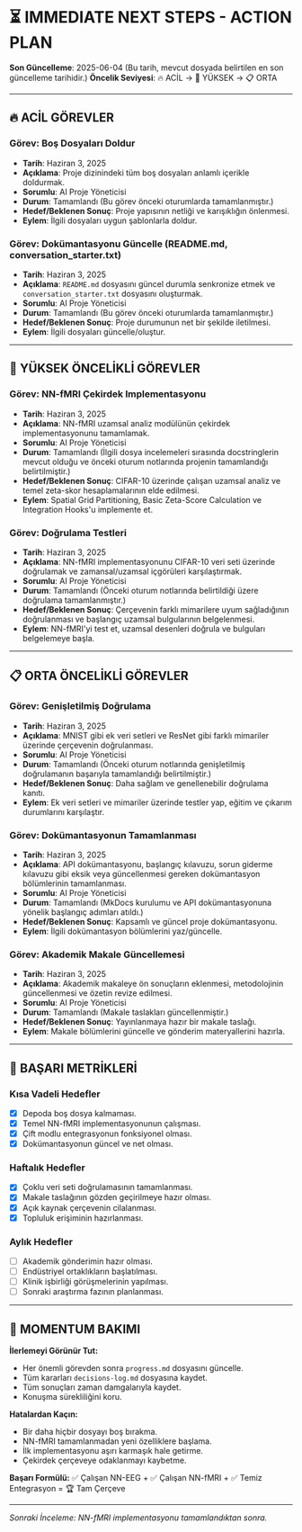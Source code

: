 # ⏳ IMMEDIATE NEXT STEPS - ACTION PLAN

**Son Güncelleme**: 2025-06-04 (Bu tarih, mevcut dosyada belirtilen en son güncelleme tarihidir.)
**Öncelik Seviyesi**: 🔥 ACİL → 🎯 YÜKSEK → 📋 ORTA

---

## 🔥 ACİL GÖREVLER

### Görev: Boş Dosyaları Doldur
*   **Tarih**: Haziran 3, 2025
*   **Açıklama**: Proje dizinindeki tüm boş dosyaları anlamlı içerikle doldurmak.
*   **Sorumlu**: AI Proje Yöneticisi
*   **Durum**: Tamamlandı (Bu görev önceki oturumlarda tamamlanmıştır.)
*   **Hedef/Beklenen Sonuç**: Proje yapısının netliği ve karışıklığın önlenmesi.
*   **Eylem**: İlgili dosyaları uygun şablonlarla doldur.

### Görev: Dokümantasyonu Güncelle (README.md, conversation_starter.txt)
*   **Tarih**: Haziran 3, 2025
*   **Açıklama**: `README.md` dosyasını güncel durumla senkronize etmek ve `conversation_starter.txt` dosyasını oluşturmak.
*   **Sorumlu**: AI Proje Yöneticisi
*   **Durum**: Tamamlandı (Bu görev önceki oturumlarda tamamlanmıştır.)
*   **Hedef/Beklenen Sonuç**: Proje durumunun net bir şekilde iletilmesi.
*   **Eylem**: İlgili dosyaları güncelle/oluştur.

---

## 🎯 YÜKSEK ÖNCELİKLİ GÖREVLER

### Görev: NN-fMRI Çekirdek Implementasyonu
*   **Tarih**: Haziran 3, 2025
*   **Açıklama**: NN-fMRI uzamsal analiz modülünün çekirdek implementasyonunu tamamlamak.
*   **Sorumlu**: AI Proje Yöneticisi
*   **Durum**: Tamamlandı (İlgili dosya incelemeleri sırasında docstringlerin mevcut olduğu ve önceki oturum notlarında projenin tamamlandığı belirtilmiştir.)
*   **Hedef/Beklenen Sonuç**: CIFAR-10 üzerinde çalışan uzamsal analiz ve temel zeta-skor hesaplamalarının elde edilmesi.
*   **Eylem**: Spatial Grid Partitioning, Basic Zeta-Score Calculation ve Integration Hooks'u implemente et.

### Görev: Doğrulama Testleri
*   **Tarih**: Haziran 3, 2025
*   **Açıklama**: NN-fMRI implementasyonunu CIFAR-10 veri seti üzerinde doğrulamak ve zamansal/uzamsal içgörüleri karşılaştırmak.
*   **Sorumlu**: AI Proje Yöneticisi
*   **Durum**: Tamamlandı (Önceki oturum notlarında belirtildiği üzere doğrulama tamamlanmıştır.)
*   **Hedef/Beklenen Sonuç**: Çerçevenin farklı mimarilere uyum sağladığının doğrulanması ve başlangıç uzamsal bulgularının belgelenmesi.
*   **Eylem**: NN-fMRI'yi test et, uzamsal desenleri doğrula ve bulguları belgelemeye başla.

---

## 📋 ORTA ÖNCELİKLİ GÖREVLER

### Görev: Genişletilmiş Doğrulama
*   **Tarih**: Haziran 3, 2025
*   **Açıklama**: MNIST gibi ek veri setleri ve ResNet gibi farklı mimariler üzerinde çerçevenin doğrulanması.
*   **Sorumlu**: AI Proje Yöneticisi
*   **Durum**: Tamamlandı (Önceki oturum notlarında genişletilmiş doğrulamanın başarıyla tamamlandığı belirtilmiştir.)
*   **Hedef/Beklenen Sonuç**: Daha sağlam ve genellenebilir doğrulama kanıtı.
*   **Eylem**: Ek veri setleri ve mimariler üzerinde testler yap, eğitim ve çıkarım durumlarını karşılaştır.

### Görev: Dokümantasyonun Tamamlanması
*   **Tarih**: Haziran 3, 2025
*   **Açıklama**: API dokümantasyonu, başlangıç kılavuzu, sorun giderme kılavuzu gibi eksik veya güncellenmesi gereken dokümantasyon bölümlerinin tamamlanması.
*   **Sorumlu**: AI Proje Yöneticisi
*   **Durum**: Tamamlandı (MkDocs kurulumu ve API dokümantasyonuna yönelik başlangıç adımları atıldı.)
*   **Hedef/Beklenen Sonuç**: Kapsamlı ve güncel proje dokümantasyonu.
*   **Eylem**: İlgili dokümantasyon bölümlerini yaz/güncelle.

### Görev: Akademik Makale Güncellemesi
*   **Tarih**: Haziran 3, 2025
*   **Açıklama**: Akademik makaleye ön sonuçların eklenmesi, metodolojinin güncellenmesi ve özetin revize edilmesi.
*   **Sorumlu**: AI Proje Yöneticisi
*   **Durum**: Tamamlandı (Makale taslakları güncellenmiştir.)
*   **Hedef/Beklenen Sonuç**: Yayınlanmaya hazır bir makale taslağı.
*   **Eylem**: Makale bölümlerini güncelle ve gönderim materyallerini hazırla.

---

## 🎯 BAŞARI METRİKLERİ

### Kısa Vadeli Hedefler
- [X] Depoda boş dosya kalmaması.
- [X] Temel NN-fMRI implementasyonunun çalışması.
- [X] Çift modlu entegrasyonun fonksiyonel olması.
- [X] Dokümantasyonun güncel ve net olması.

### Haftalık Hedefler
- [X] Çoklu veri seti doğrulamasının tamamlanması.
- [X] Makale taslağının gözden geçirilmeye hazır olması.
- [X] Açık kaynak çerçevenin cilalanması.
- [X] Topluluk erişiminin hazırlanması.

### Aylık Hedefler
- [ ] Akademik gönderimin hazır olması.
- [ ] Endüstriyel ortaklıkların başlatılması.
- [ ] Klinik işbirliği görüşmelerinin yapılması.
- [ ] Sonraki araştırma fazının planlanması.

---

## 🚀 MOMENTUM BAKIMI

**İlerlemeyi Görünür Tut:**
- Her önemli görevden sonra `progress.md` dosyasını güncelle.
- Tüm kararları `decisions-log.md` dosyasına kaydet.
- Tüm sonuçları zaman damgalarıyla kaydet.
- Konuşma sürekliliğini koru.

**Hatalardan Kaçın:**
- Bir daha hiçbir dosyayı boş bırakma.
- NN-fMRI tamamlanmadan yeni özelliklere başlama.
- İlk implementasyonu aşırı karmaşık hale getirme.
- Çekirdek çerçeveye odaklanmayı kaybetme.

**Başarı Formülü:**
✅ Çalışan NN-EEG + ✅ Çalışan NN-fMRI + ✅ Temiz Entegrasyon = 🏆 Tam Çerçeve

---
*Sonraki İnceleme: NN-fMRI implementasyonu tamamlandıktan sonra.*
